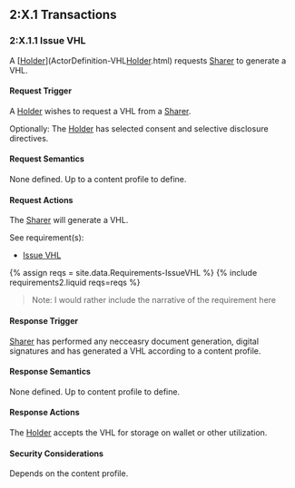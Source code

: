 
## 2:X.1 Transactions

### 2:X.1.1 Issue VHL

A [[Holder](ActorDefinition-VHLHolder.Html)](ActorDefinition-VHL[Holder](ActorDefinition-VHLHolder.Html).html) requests  [Sharer](ActorDefinition-VHLSharer.html) to generate a VHL.

 
 
#### Request Trigger
A [Holder](ActorDefinition-VHLHolder.Html) wishes to request a VHL from a [Sharer](ActorDefinition-VHLSharer.Html).

Optionally: The [Holder](ActorDefinition-VHLHolder.html) has selected consent and selective disclosure directives. 
#### Request Semantics
None defined. Up to a content profile to define.
#### Request Actions 
The [Sharer](ActorDefinition-VHLSharer.html) will generate a VHL.

See requirement(s):
* [Issue VHL](Requirements-IssueVHL.html)

<div>
{% assign reqs = site.data.Requirements-IssueVHL %}
  {% include requirements2.liquid reqs=reqs %}

</div>
  



> Note: I would rather include the narrative of the requirement here

#### Response Trigger
[Sharer](ActorDefinition-VHLSharer.Html) has performed any necceasry document generation, digital signatures and has generated a VHL according to a content profile.
#### Response Semantics
None defined. Up to content profile to define.
#### Response Actions
The [Holder](ActorDefinition-VHLHolder.Html) accepts the VHL for storage on wallet or other utilization.
#### Security Considerations 
Depends on the content profile.





